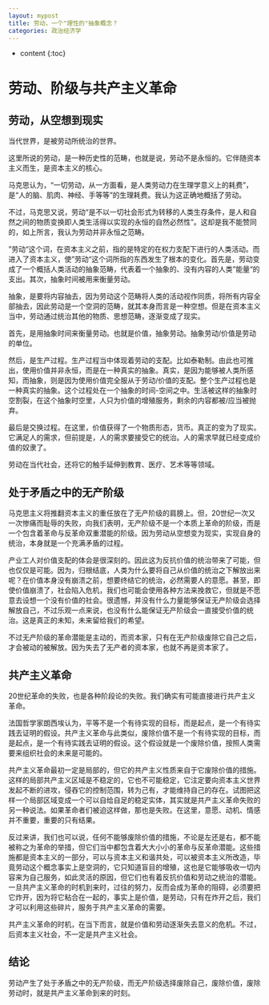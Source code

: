 ```yaml
---
layout: mypost
title: 劳动，一个"理性的"抽象概念？
categories: 政治经济学
---
```


* content
{:toc}

# 劳动、阶级与共产主义革命

## 劳动，从空想到现实

当代世界，是被劳动所统治的世界。

这里所说的劳动，是一种历史性的范畴，也就是说，劳动不是永恒的。它伴随资本主义而生，是资本主义的核心。

马克思认为，“一切劳动，从一方面看，是人类劳动力在生理学意义上的耗费”，是“人的脑、肌肉、神经、手等等”的生理耗费。我认为这正确地概括了劳动。

不过，马克思又说，劳动“是不以一切社会形式为转移的人类生存条件，是人和自然之间的物质变换即人类生活得以实现的永恒的自然必然性”。这却是我不能赞同的，如上所言，我认为劳动并非永恒之范畴。

”劳动“这个词，在资本主义之前，指的是特定的在权力支配下进行的人类活动。而进入了资本主义，使”劳动“这个词所指的东西发生了根本的变化。首先是，劳动变成了一个概括人类活动的抽象范畴，代表着一个抽象的、没有内容的人类”能量“的支出。其次，抽象时间被用来衡量劳动。

抽象，是要将内容抽去，因为劳动这个范畴将人类的活动视作同质，将所有内容全部抽去，因此劳动是一个空洞的范畴，就其本身而言是一种空想。但是在资本主义当中，劳动通过统治其他的物质、思想范畴，逐渐变成了现实。

首先，是用抽象时间来衡量劳动。也就是价值，抽象劳动。抽象劳动/价值是劳动的单位。

然后，是生产过程。生产过程当中体现着劳动的支配。比如泰勒制。由此也可推出，使用价值并非永恒，而是在一种真实的抽象。真实，是因为能够被人类所感知，而抽象，则是因为使用价值完全服从于劳动/价值的支配。整个生产过程也是一种真实的抽象。这个过程处在一个抽象的时间-空间之中。生活被这样的抽象时空割裂，在这个抽象时空里，人只为价值的增殖服务，剩余的内容都被/应当被抛弃。

最后是交换过程。在这里，价值获得了一个物质形态，货币。真正的变为了现实。它满足人的需求，但前提是，人的需求要接受它的统治。人的需求早就已经变成价值的奴隶了。

劳动在当代社会，还将它的触手延伸到教育、医疗、艺术等等领域。

## 处于矛盾之中的无产阶级
马克思主义将推翻资本主义的重任放在了无产阶级的肩膀上。但，20世纪一次又一次惨痛而耻辱的失败，向我们表明，无产阶级不是一个本质上革命的阶级，而是一个包含着革命与反革命双重潜能的阶级。因为劳动从空想变为现实，实现自身的统治，本身就是一个充满矛盾的过程。

产业工人对价值支配的体会是很深刻的。因此这为反抗价值的统治带来了可能，但也仅仅是可能。因为，归根结底，人类为什么要将自己从价值的统治之下解放出来呢？在价值本身没有崩溃之前，想要终结它的统治，必然需要人的意愿。甚至，即使价值崩溃了，社会陷入危机，我们也可能会使用各种方法来挽救它，但就是不愿意去设想一个没有价值的社会。很遗憾，并没有什么力量能够保证无产阶级会选择解放自己，不过乐观一点来说，也没有什么能保证无产阶级会一直接受价值的统治。这是真正的未知，未来留给我们的希望。

不过无产阶级的革命潜能是主动的，而资本家，只有在无产阶级废除它自己之后，才会被动的被解放。因为失去了无产者的资本家，也就不再是资本家了。

## 共产主义革命
20世纪革命的失败，也是各种阶段论的失败。我们确实有可能直接进行共产主义革命。

法国哲学家朗西埃认为，平等不是一个有待实现的目标，而是起点，是一个有待实践去证明的假设。共产主义革命与此类似，废除价值不是一个有待实现的目标，而是起点，是一个有待实践去证明的假设。这个假设就是一个废除价值，按照人类需要来组织社会的未来是可能的。

共产主义革命最初一定是局部的，但它的共产主义性质来自于它废除价值的措施。这样的局部共产主义区域是不稳定的，它也不可能稳定，它注定要向资本主义世界发起不断的进攻，侵吞它的控制范围，转为己有，才能维持自己的存在。试图把这样一个局部区域变成一个可以自给自足的稳定实体，其实就是共产主义革命失败的另一种说法。如果革命者们被迫这样做，那也是失败。在这里，意愿、动机、情感并不重要，重要的只有结果。

反过来讲，我们也可以说，任何不能够废除价值的措施，不论是左还是右，都不能被称之为革命的举措，但它们当中都包含着大大小小的革命与反革命潜能。这些措施都是资本主义的一部分，可以与资本主义和谐共处，可以被资本主义所改造，毕竟劳动这个概念事实上是空洞的，它只知道盲目的增殖，这也是它能够吸收一切内容来为自己服务，如此灵活的原因，但它们也有着反抗价值和劳动之统治的潜能。一旦共产主义革命的时机到来时，过往的努力，反而会成为革命的阻碍，必须要把它炸开，因为将它粘合在一起的，事实上是价值，是劳动，只有在炸开之后，我们才可以利用这些碎片，服务于共产主义革命的需要。

共产主义革命的时机，在当下而言，就是价值和劳动逐渐失去意义的危机。不过，后资本主义社会，不一定是共产主义社会。

## 结论

劳动产生了处于矛盾之中的无产阶级，而无产阶级选择废除自己，废除价值，废除劳动时，就是共产主义革命到来的时刻。